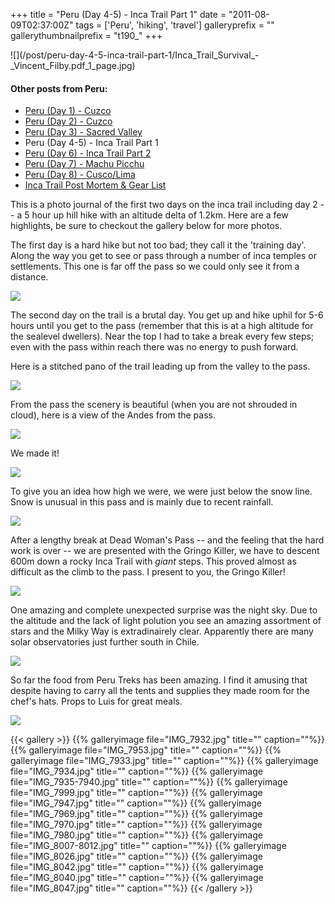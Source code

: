 +++
title = "Peru (Day 4-5) - Inca Trail Part 1"
date = "2011-08-09T02:37:00Z"
tags = ['Peru', 'hiking', 'travel']
galleryprefix = ""
gallerythumbnailprefix = "t190_"
+++

![](/post/peru-day-4-5-inca-trail-part-1/Inca_Trail_Survival_-
_Vincent_Filby.pdf_1_page.jpg)

#### Other posts from Peru:

  * [Peru (Day 1) - Cuzco](http://www.vincentfilby.com/cuzco-day-1)
  * [Peru (Day 2) - Cuzco](http://www.vincentfilby.com/cuzco-day-2)
  * [Peru (Day 3) - Sacred Valley](http://www.vincentfilby.com/peru-day-3-sacred-valley)
  * Peru (Day 4-5) - Inca Trail Part 1
  * [Peru (Day 6) - Inca Trail Part 2](http://www.vincentfilby.com/peru-day-6-inca-trail-part-2)
  * [Peru (Day 7) - Machu Picchu](http://www.vincentfilby.com/peru-day-7-machu-picchu)
  * [Peru (Day 8) - Cusco/Lima](http://www.vincentfilby.com/peru-day-8-cuzcolima)
  * [Inca Trail Post Mortem &amp; Gear List](http://www.vincentfilby.com/inca-trail-post-mortem-gear-list)

This is a photo journal of the first two days on the inca trail including day
2 -- a 5 hour up hill hike with an altitude delta of 1.2km. Here are a few
highlights, be sure to checkout the gallery below for more photos.

The first day is a hard hike but not too bad; they call it the 'training day'.
Along the way you get to see or pass through a number of inca temples or
settlements. This one is far off the pass so we could only see it from a
distance. 

![](/post/peru-day-4-5-inca-trail-part-1/IMG_7943.jpg)

The second day on the trail is a brutal day. You get up and hike uphil for
5-6 hours until you get to the pass (remember that this is at a high altitude
for the sealevel dwellers). Near the top I had to take a break every few
steps; even with the pass within reach there was no energy to push forward.

Here is a stitched pano of the trail leading up from the valley to the pass.

![](/post/peru-day-4-5-inca-trail-part-1/IMG_8031-8036.jpg)

From the pass the scenery is beautiful (when you are not shrouded in cloud),
here is a view of the Andes from the pass.  

![](/post/peru-day-4-5-inca-trail-part-1/IMG_8016-8019.jpg)

We made it!  

![](/post/peru-day-4-5-inca-trail-part-1/IMG_8051.jpg)

To give you an idea how high we were, we were just below the snow line. Snow
is unusual in this pass and is mainly due to recent rainfall. 

![](/post/peru-day-4-5-inca-trail-part-1/IMG_8005.jpg)

After a lengthy break at Dead Woman's Pass -- and the feeling that the hard
work is over -- we are presented with the Gringo Killer, we have to descent
600m down a rocky Inca Trail with _giant_ steps. This proved almost as
difficult as the climb to the pass. I present to you, the Gringo Killer!

![](/post/peru-day-4-5-inca-trail-part-1/IMG_8053-8059.jpg)

One amazing and complete unexpected surprise was the night sky. Due to the
altitude and the lack of light polution you see an amazing assortment of stars
and the Milky Way is extradinairely clear. Apparently there are many solar
observatories just further south in Chile.

![](/post/peru-day-4-5-inca-trail-part-1/IMG_7987.jpg)

So far the food from Peru Treks has been amazing. I find it amusing that
despite having to carry all the tents and supplies they made room for the
chef's hats. Props to Luis for great meals.

![](/post/peru-day-4-5-inca-trail-part-1/IMG_7954.jpg)

{{< gallery >}} {{% galleryimage file="IMG_7932.jpg" title=""
caption=""%}} {{% galleryimage file="IMG_7953.jpg" title="" caption=""%}} {{%
galleryimage file="IMG_7933.jpg" title="" caption=""%}} {{% galleryimage
file="IMG_7934.jpg" title="" caption=""%}} {{% galleryimage
file="IMG_7935-7940.jpg" title="" caption=""%}} {{% galleryimage
file="IMG_7999.jpg" title="" caption=""%}} {{% galleryimage
file="IMG_7947.jpg" title="" caption=""%}} {{% galleryimage
file="IMG_7969.jpg" title="" caption=""%}} {{% galleryimage
file="IMG_7970.jpg" title="" caption=""%}} {{% galleryimage
file="IMG_7980.jpg" title="" caption=""%}} {{% galleryimage
file="IMG_8007-8012.jpg" title="" caption=""%}} {{% galleryimage
file="IMG_8026.jpg" title="" caption=""%}} {{% galleryimage
file="IMG_8042.jpg" title="" caption=""%}} {{% galleryimage
file="IMG_8040.jpg" title="" caption=""%}} {{% galleryimage
file="IMG_8047.jpg" title="" caption=""%}} {{< /gallery >}}

